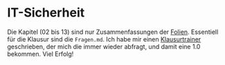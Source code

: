 # IT-Sicherheit 

Die Kapitel (02 bis 13) sind nur Zusammenfassungen der [Folien](http://www.nm.ifi.lmu.de/teaching/Vorlesungen/2017ws/itsec/). Essentiell für die Klausur sind die `Fragen.md`. Ich habe mir einen [Klausurtrainer](https://github.com/batzner/unistuff/blob/master/exam_trainer.py) geschrieben, der mich die immer wieder abfragt, und damit eine 1.0 bekommen. Viel Erfolg!
